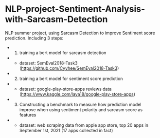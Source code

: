 # NLP-project-Sentiment-Analysis-with-Sarcasm-Detection
NLP summer project, using Sarcasm Detection to improve Sentiment score prediction.
Including 3 steps:
- 1) training a bert model for sarcasm detection
- - dataset: SemEval2018-Task3 (https://github.com/Cyvhee/SemEval2018-Task3)
- 2) training a bert model for sentiment score prediction
- - dataset: google-play-store-apps reviews data (https://www.kaggle.com/lava18/google-play-store-apps)
- 3) Constructing a benchmark to measure how prediction model improve when using sentiment polarity and sarcasm score as features
- - dataset: web scraping data from apple app store, top 20 apps in September 1st, 2021 (17 apps collected in fact)
